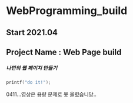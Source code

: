# WebProgramming_build

## Start 2021.04

## Project Name : Web Page build

##### 나만의 웹 페이지 만들기


```c
printf("do it!");
```

0411...영상은 용량 문제로 못 올렸습니당..
